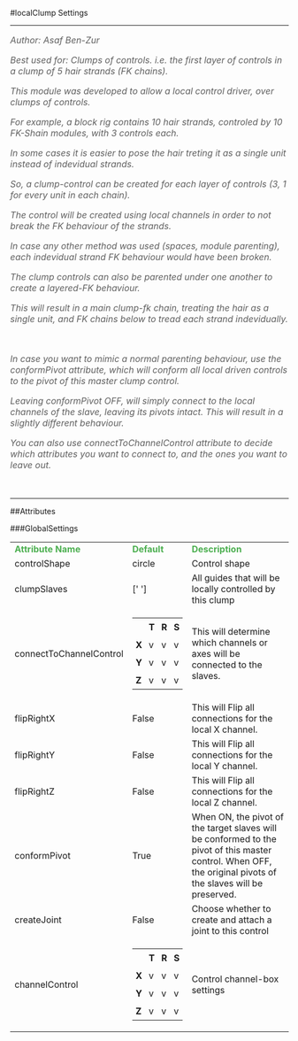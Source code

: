<body>
#localClump Settings
<hr width = 100%>
<font color = #5f5f5f size = 3pt>
<i>
Author: Asaf Ben-Zur <br>
Best used for: Clumps of controls. i.e. the first layer of controls in a clump of 5 hair strands (FK chains). <br>
This module was developed to allow a local control driver, over clumps of controls. <br>
For example, a block rig contains 10 hair strands, controled by 10 FK-Shain modules, with 3 controls each. <br>
In some cases it is easier to pose the hair treting it as a single unit instead of indevidual strands. <br>
So, a clump-control can be created for each layer of controls (3, 1 for every unit in each chain). <br>
The control will be created using local channels in order to not break the FK behaviour of the strands. <br>
In case any other method was used (spaces, module parenting), each indevidual strand FK behaviour would have been broken. <br>
The clump controls can also be parented under one another to create a layered-FK behaviour. <br>
This will result in a main clump-fk chain, treating the hair as a single unit, and FK chains below to tread each strand indevidually. <br>
 <br>
In case you want to mimic a normal parenting behaviour, use the conformPivot attribute, which will conform all local driven controls to the pivot of this master clump control. <br>
Leaving conformPivot OFF, will simply connect to the local channels of the slave, leaving its pivots intact. This will result in a slightly different behaviour. <br>
You can also use connectToChannelControl attribute to decide which attributes you want to connect to, and the ones you want to leave out. <br>
</i>
<br>
</font>
<hr width = 100%>
##Attributes
</table></font>
###GlobalSettings
<table><tr><td><b><font size = 3pt color = #4caf50>Attribute Name</td><td><font color = #4caf50><b>Default</td><td><font color = #4caf50><b>Description</td></tr>
<tr><td>controlShape</td>
<td>circle</td>
<td>Control shape</td></tr>
<tr><td>clumpSlaves</td>
<td>[' ']</td>
<td>All guides that will be locally controlled by this clump</td></tr>
<tr><td>connectToChannelControl</td>
<td>
<font size = 2pt>
<table><tr><td style="padding:6px"></td>
<td style="padding:6px"><b>T</b></td>
<td style="padding:6px"><b>R</b></td>
<td style="padding:6px"><b>S</b></td>
</tr>
<tr><td style="padding:6px"><b>X</b></td>
<td style="padding:6px">v</td>
<td style="padding:6px">v</td>
<td style="padding:6px">v</td>
</tr>
<tr><td style="padding:6px"><b>Y</b></td>
<td style="padding:6px">v</td>
<td style="padding:6px">v</td>
<td style="padding:6px">v</td>
</tr>
<tr><td style="padding:6px"><b>Z</b></td>
<td style="padding:6px">v</td>
<td style="padding:6px">v</td>
<td style="padding:6px">v</td>
</tr>
</table>
</font>
</td>
<td>This will determine which channels or axes will be connected to the slaves.</td></tr>
<tr><td>flipRightX</td>
<td>False</td>
<td>This will Flip all connections for the local X channel.</td></tr>
<tr><td>flipRightY</td>
<td>False</td>
<td>This will Flip all connections for the local Y channel.</td></tr>
<tr><td>flipRightZ</td>
<td>False</td>
<td>This will Flip all connections for the local Z channel.</td></tr>
<tr><td>conformPivot</td>
<td>True</td>
<td>When ON, the pivot of the target slaves will be conformed to the pivot of this master control. When OFF, the original pivots of the slaves will be preserved.</td></tr>
<tr><td>createJoint</td>
<td>False</td>
<td>Choose whether to create and attach a joint to this control</td></tr>
<tr><td>channelControl</td>
<td>
<font size = 2pt>
<table><tr><td style="padding:6px"></td>
<td style="padding:6px"><b>T</b></td>
<td style="padding:6px"><b>R</b></td>
<td style="padding:6px"><b>S</b></td>
</tr>
<tr><td style="padding:6px"><b>X</b></td>
<td style="padding:6px">v</td>
<td style="padding:6px">v</td>
<td style="padding:6px">v</td>
</tr>
<tr><td style="padding:6px"><b>Y</b></td>
<td style="padding:6px">v</td>
<td style="padding:6px">v</td>
<td style="padding:6px">v</td>
</tr>
<tr><td style="padding:6px"><b>Z</b></td>
<td style="padding:6px">v</td>
<td style="padding:6px">v</td>
<td style="padding:6px">v</td>
</tr>
</table>
</font>
</td>
<td>Control channel-box settings</td></tr>
</table></font>
